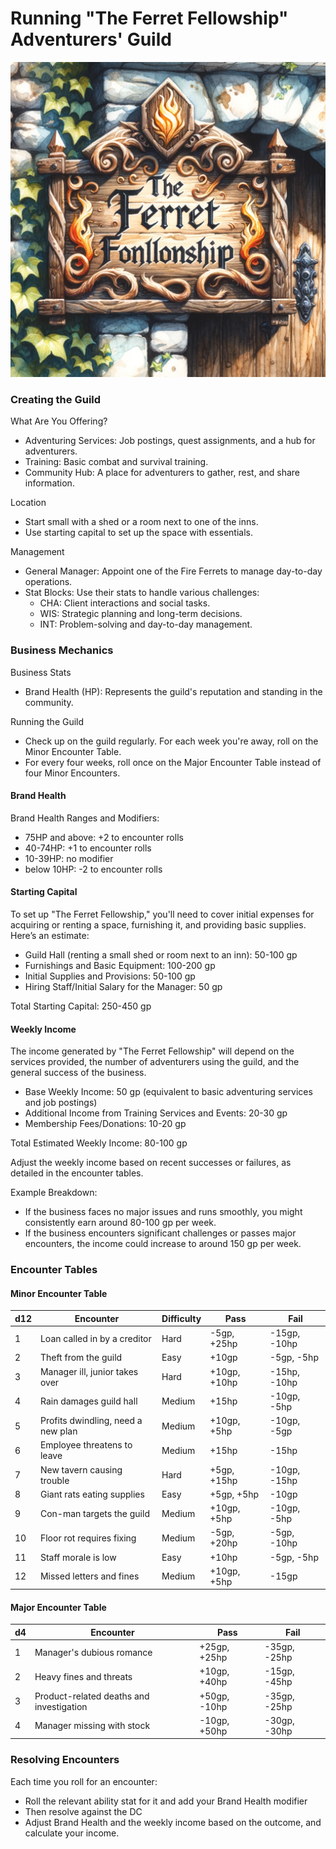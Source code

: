 # Running "The Ferret Fellowship" Adventurers' Guild

![fellowship](images/ferret-fellowship.webp)

### Creating the Guild

What Are You Offering?

- Adventuring Services: Job postings, quest assignments, and a hub for adventurers.
- Training: Basic combat and survival training.
- Community Hub: A place for adventurers to gather, rest, and share information.

Location

- Start small with a shed or a room next to one of the inns.
- Use starting capital to set up the space with essentials.

Management

- General Manager: Appoint one of the Fire Ferrets to manage day-to-day operations.
- Stat Blocks: Use their stats to handle various challenges:
    - CHA: Client interactions and social tasks.
    - WIS: Strategic planning and long-term decisions.
    - INT: Problem-solving and day-to-day management.

### Business Mechanics

Business Stats

- Brand Health (HP): Represents the guild's reputation and standing in the community.

Running the Guild

- Check up on the guild regularly. For each week you're away, roll on the Minor Encounter Table.
- For every four weeks, roll once on the Major Encounter Table instead of four Minor Encounters.


#### Brand Health

Brand Health Ranges and Modifiers:

- 75HP and above: +2 to encounter rolls
- 40-74HP: +1 to encounter rolls
- 10-39HP: no modifier
- below 10HP: -2 to encounter rolls

#### Starting Capital

To set up "The Ferret Fellowship," you'll need to cover initial expenses for acquiring or renting a space, furnishing it, and providing basic supplies. Here’s an estimate:

- Guild Hall (renting a small shed or room next to an inn): 50-100 gp
- Furnishings and Basic Equipment: 100-200 gp
- Initial Supplies and Provisions: 50-100 gp
- Hiring Staff/Initial Salary for the Manager: 50 gp

Total Starting Capital: 250-450 gp

#### Weekly Income

The income generated by "The Ferret Fellowship" will depend on the services provided, the number of adventurers using the guild, and the general success of the business.

- Base Weekly Income: 50 gp (equivalent to basic adventuring services and job postings)
- Additional Income from Training Services and Events: 20-30 gp
- Membership Fees/Donations: 10-20 gp

Total Estimated Weekly Income: 80-100 gp

Adjust the weekly income based on recent successes or failures, as detailed in the encounter tables.

Example Breakdown:

- If the business faces no major issues and runs smoothly, you might consistently earn around 80-100 gp per week.
- If the business encounters significant challenges or passes major encounters, the income could increase to around 150 gp per week.

### Encounter Tables

#### Minor Encounter Table

| d12 | Encounter | Difficulty | Pass | Fail |
| --- | --------- | ---------- | ---- | ---- |
| 1   | Loan called in by a creditor | Hard | -5gp, +25hp | -15gp, -10hp |
| 2   | Theft from the guild | Easy | +10gp | -5gp, -5hp |
| 3   | Manager ill, junior takes over | Hard | +10gp, +10hp | -15hp, -10hp |
| 4   | Rain damages guild hall | Medium | +15hp | -10gp, -5hp |
| 5   | Profits dwindling, need a new plan | Medium | +10gp, +5hp | -10gp, -5gp |
| 6   | Employee threatens to leave | Medium | +15hp | -15hp |
| 7   | New tavern causing trouble | Hard | +5gp, +15hp | -10gp, -15hp |
| 8   | Giant rats eating supplies | Easy | +5gp, +5hp | -10gp |
| 9   | Con-man targets the guild | Medium | +10gp, +5hp | -10gp, -5hp |
| 10  | Floor rot requires fixing | Medium | -5gp, +20hp | -5gp, -10hp |
| 11  | Staff morale is low | Easy | +10hp | -5gp, -5hp |
| 12  | Missed letters and fines | Medium | +10gp, +5hp | -15gp |

#### Major Encounter Table

| d4 | Encounter | Pass | Fail |
| --- | --------- | ---- | ---- |
| 1   | Manager's dubious romance | +25gp, +25hp | -35gp, -25hp |
| 2   | Heavy fines and threats | +10gp, +40hp | -15gp, -45hp |
| 3   | Product-related deaths and investigation | +50gp, -10hp | -35gp, -25hp |
| 4   | Manager missing with stock | -10gp, +50hp | -30gp, -30hp |

### Resolving Encounters

Each time you roll for an encounter:

- Roll the relevant ability stat for it and add your Brand Health modifier
- Then resolve against the DC
- Adjust Brand Health and the weekly income based on the outcome, and calculate your income.
